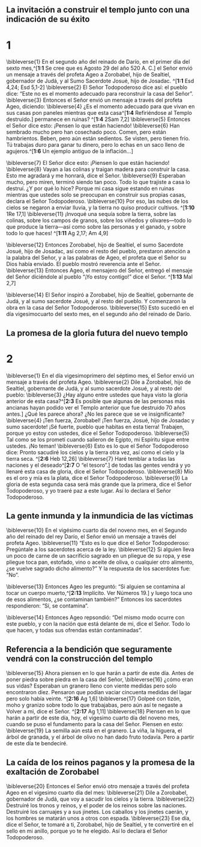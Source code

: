 ## La invitación a construir el templo junto con una indicación de su éxito
# 1 
\bibleverse{1} En el segundo año del reinado de Darío, en el primer día del sexto mes,^[**1:1** Se cree que es Agosto 29 del año 520 A. C.] el Señor envió un mensaje a través del profeta Ageo a Zorobabel, hijo de Sealtiel, gobernador de Judá, y al Sumo Sacerdote Josué, hijo de Josadac. ^[**1:1** Esd 4,24; Esd 5,1-2] \bibleverse{2} El Señor Todopoderoso dice así: el pueblo dice: “Este no es el momento adecuado para reconstruir la casa del Señor”. \bibleverse{3} Entonces el Señor envió un mensaje a través del profeta Ageo, diciendo: \bibleverse{4} ¿Es el momento adecuado para que vivan en sus casas pon paneles mientras que esta casa^[**1:4** Refiriéndose al Templo destruido.] permanece en ruinas? ^[**1:4** 2Sam 7,2] \bibleverse{5} Entonces el Señor dice esto: ¡Pensen lo que están haciendo! \bibleverse{6} Han sembrado mucho pero han cosechado poco. Comen, pero están hambrientos. Beben, pero aún están sedientos. Se visten, pero tienen frío. Tú trabajas duro para ganar tu dinero, pero lo echas en un saco lleno de agujeros.^[**1:6** Un ejemplo antiguo de la inflación...] 
    

\bibleverse{7} El Señor dice esto: ¡Piensen lo que están haciendo! \bibleverse{8} Vayan a las colinas y traigan madera para construir la casa. Esto me agradará y me honrará, dice el Señor. \bibleverse{9} Esperaban mucho, pero miren, terminó siendo tan poco. Todo lo que trajiste a casa lo destruí. ¿Y por qué lo hice? Porque mi casa sigue estando en ruinas mientras que ustedes solo se preocupan en construir sus propias casas, declara el Señor Todopoderoso. \bibleverse{10} Por eso, las nubes de los cielos se negaron a enviar lluvia, y la tierra no quiso producir cultivos. ^[**1:10** 1Re 17,1] \bibleverse{11} ¡Invoqué una sequía sobre la tierra, sobre las colinas, sobre los campos de granos, sobre los viñedos y olivares—todo lo que produce la tierra—así como sobre las personas y el ganado, y sobre todo lo que haces! ^[**1:11** Ag 2,17; Am 4,9] 
 

\bibleverse{12} Entonces Zorobabel, hijo de Sealtiel, el sumo Sacerdote Josué, hijo de Josadac, así como el resto del pueblo, prestaron atención a la palabra del Señor, y a las palabras de Ageo, el profeta que el Señor su Dios había enviado. El pueblo mostró reverencia ante el Señor. \bibleverse{13} Entonces Ageo, el mensajero del Señor, entregó el mensaje del Señor diciéndole al pueblo “¡Yo estoy contigo!” dice el Señor. ^[**1:13** Mal 2,7] 


\bibleverse{14} El Señor inspiró a Zorobabel, hijo de Sealtiel, gobernante de Judá, y al sumo sacerdote Josué, y al resto del pueblo. Y comenzaron la obra en la casa del Señor Todopoderoso. \bibleverse{15} Esto sucedió en el día vigesimocuarto del sexto mes, en el segundo año del reinado de Darío. 

## La promesa de la gloria futura del nuevo templo
# 2 
\bibleverse{1} En el día vigesimoprimero del séptimo mes, el Señor envió un mensaje a través del profeta Ageo. \bibleverse{2} Dile a Zorobabel, hijo de Sealtiel, gobernante de Judá, y al sumo sacerdote Josué, y al resto del pueblo: \bibleverse{3} ¿Hay alguno entre ustedes que haya visto la gloria anterior de esta casa?^[**2:3** Es posible que algunas de las personas más ancianas hayan podido ver el Templo anterior que fue destruido 70 años antes.] ¿Qué les parece ahora? ¿No les parece que se ve insignificante? \bibleverse{4} ¡Ten fuerza, Zorobabel! ¡Ten fuerza, Josué, hijo de Josadac y sumo sacerdote! ¡Sé fuerte, pueblo que habitas en esta tierra! Trabajen, porque yo estoy con ustedes, dice el Señor Todopoderoso. \bibleverse{5} Tal como se los prometí cuando salieron de Egipto, mi Espíritu sigue entre ustedes. ¡No teman! \bibleverse{6} Esto es lo que el Señor Todopoderoso dice: Pronto sacudiré los cielos y la tierra otra vez, así como el cielo y la tierra seca. ^[**2:6** Heb 12,26] \bibleverse{7} Haré temblar a todas las naciones y el deseado^[**2:7** O “el tesoro”.] de todas las gentes vendrá y yo llenaré esta casa de gloria, dice el Señor Todopoderoso. \bibleverse{8} Mío es el oro y mía es la plata, dice el Señor Todopoderoso. \bibleverse{9} La gloria de esta segunda casa será más grande que la primera, dice el Señor Todopoderoso, y yo traeré paz a este lugar. Así lo declara el Señor Todopoderoso. 
  

## La gente inmunda y la inmundicia de las víctimas
\bibleverse{10} En el vigésimo cuarto día del noveno mes, en el Segundo año del reinado del rey Darío, el Señor envió un mensaje a través del profeta Ageo. \bibleverse{11} “Esto es lo que dice el Señor Todopoderoso: Pregúntale a los sacerdotes acerca de la ley. \bibleverse{12} Si alguien lleva un poco de carne de un sacrificio sagrado en un pliegue de su ropa, y ese pliegue toca pan, estofado, vino o aceite de oliva, o cualquier otro alimento, ¿se vuelve sagrado dicho alimento?” Y la respuesta de los sacerdotes fue: “No”. 

\bibleverse{13} Entonces Ageo les preguntó: “Si alguien se contamina al tocar un cuerpo muerto,^[**2:13** Implícito. Ver Números 19.] y luego toca uno de esos alimentos, ¿se contaminan también?” Entonces los sacerdotes respondieron: “Sí, se contamina”. 


\bibleverse{14} Entonces Ageo repsondió: “Del mismo modo ocurre con este pueblo, y con la nación que está delante de mi, dice el Señor. Todo lo que hacen, y todas sus ofrendas están contaminadas”. 

## Referencia a la bendición que seguramente vendrá con la construcción del templo
\bibleverse{15} Ahora piensen en lo que harán a partir de este día. Antes de poner piedra sobre piedra en la casa del Señor, \bibleverse{16} ¿cómo eran sus vidas? Esperaban un granero lleno con viente medidas pero solo encontraron diez. Pensaron que podían vaciar cincuenta medidas del lagar pero solo había veinte. ^[**2:16** Ag 1,6] \bibleverse{17} Golpeé con tizón, moho y granizo sobre todo lo que trabajabas, pero aún así te negaste a Volver a mi, dice el Señor. ^[**2:17** Ag 1,11] \bibleverse{18} Piensen en lo que harán a partir de este día, hoy, el vigesimo cuarto día del noveno mes, cuando se puso el fundamento para la casa del Señor. Piensen en esto: \bibleverse{19} La semilla aún está en el granero. La viña, la higuera, el árbol de granada, y el árbol de olivo no han dado fruto todavía. Pero a partir de este día te bendeciré. 
 

## La caída de los reinos paganos y la promesa de la exaltación de Zorobabel
\bibleverse{20} Entonces el Señor envió otro mensaje a través del profeta Ageo en el vigesimo cuarto día del mes: \bibleverse{21} Dile a Zorobabel, gobernador de Judá, que voy a sacudir los cielos y la tierra. \bibleverse{22} Destruiré los tronos y reinos, y el poder de los reinos sobre las naciones. Destruiré los carruajes y a sus jinetes. Los caballos y los jinetes caerán, y los hombres se matarán unos a otros con espada. \bibleverse{23} Ese día, dice el Señor, te tomaré a ti, Zorobabel, hijo de Sealtiel, y te convertiré en el sello en mi anillo, porque yo te he elegido. Así lo declara el Señor Todopoderoso. 